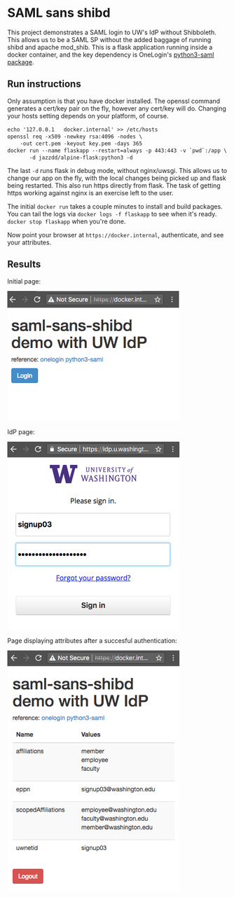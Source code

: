# SAML sans shibd

This project demonstrates a SAML login to UW's IdP without Shibboleth. This
allows us to be a SAML SP without the added baggage of running shibd and
apache mod_shib. This is a flask application running inside a docker container,
and the key dependency is OneLogin's 
[python3-saml package](https://github.com/onelogin/python3-saml).

## Run instructions

Only assumption is that you have docker installed. The openssl command generates
a cert/key pair on the fly, however any cert/key will do. Changing your hosts
setting depends on your platform, of course.

```
echo '127.0.0.1   docker.internal' >> /etc/hosts
openssl req -x509 -newkey rsa:4096 -nodes \
	-out cert.pem -keyout key.pem -days 365
docker run --name flaskapp --restart=always -p 443:443 -v `pwd`:/app \
       -d jazzdd/alpine-flask:python3 -d
```

The last `-d` runs flask in debug mode, without nginx/uwsgi. This allows us to
change our app on the fly, with the local changes being picked up and flask
being restarted. This also run https directly from flask. The task of getting
https working against nginx is an exercise left to the user.

The initial `docker run` takes a couple minutes to install and build packages.
You can tail the logs via `docker logs -f flaskapp` to see when it's ready.
`docker stop flaskapp` when you're done.


Now point your browser at `https://docker.internal`, authenticate, and 
see your attributes.

## Results

Initial page:

![page 1](images/page1.png)

IdP page:

![page 2](images/page2.png)

Page displaying attributes after a succesful authentication:

![page 3](images/page3.png)
